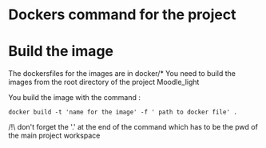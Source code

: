 # Dockers command for the project 

# Build the image 

 The dockersfiles for the images are in docker/* 
 You need to build the images from the root directory of the project Moodle_light 

You build the image with the command : 

` docker build -t 'name for the image' -f ' path to docker file' . ` 

/!\ don't forget the '.' at the end of the command which has to be the pwd of the main project workspace 

# 